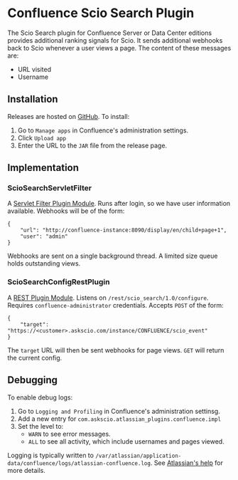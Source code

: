 # Confluence Scio Search Plugin

The Scio Search plugin for Confluence Server or Data Center editions provides additional ranking
signals for Scio. It sends additional webhooks back to Scio whenever a user views a page. The
content of these messages are:
* URL visited
* Username

## Installation

Releases are hosted on [GitHub](https://github.com/askscio/atlassian-plugins/releases). To install:
1. Go to `Manage apps` in Confluence's administration settings.
1. Click `Upload app`
1. Enter the URL to the `JAR` file from the release page.

## Implementation

### ScioSearchServletFilter

A [Servlet Filter Plugin Module](https://developer.atlassian.com/server/framework/atlassian-sdk/servlet-filter-plugin-module/).
Runs after login, so we have user information available. Webhooks will be of the form:
```
{
    "url": "http://confluence-instance:8090/display/en/child+page+1",
    "user": "admin"
}
```

Webhooks are sent on a single background thread. A limited size queue holds outstanding views.

### ScioSearchConfigRestPlugin

A [REST Plugin Module](https://developer.atlassian.com/server/framework/atlassian-sdk/rest-plugin-module/).
Listens on `/rest/scio_search/1.0/configure`. Requires `confluence-administrator` credentials.
Accepts `POST` of the form:
```
{
    "target": "https://<customer>.askscio.com/instance/CONFLUENCE/scio_event"
}
```
The `target` URL will then be sent webhooks for page views. `GET` will return the current config.

## Debugging

To enable debug logs:
1. Go to `Logging and Profiling` in Confluence's administration settinsg.
1. Add a new entry for `com.askscio.atlassian_plugins.confluence.impl`
1. Set the level to:
   * `WARN` to see error messages.
   * `ALL` to see all activity, which include usernames and pages viewed.

Logging is typically written to `/var/atlassian/application-data/confluence/logs/atlassian-confluence.log`.
See [Atlassian's help](https://confluence.atlassian.com/doc/working-with-confluence-logs-108364721.html)
for more details.
